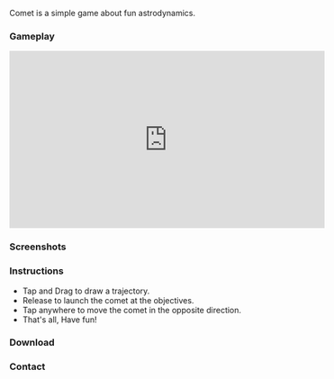 
Comet is a simple game about fun astrodynamics.

### Gameplay
<iframe width="560" height="315" src="https://www.youtube.com/watch?v=yhiXR4tY0U8" frameborder="0" allow="autoplay; encrypted-media" allowfullscreen></iframe>

### Screenshots

### Instructions
* Tap and Drag to draw a trajectory.
* Release to launch the comet at the objectives.
* Tap anywhere to move the comet in the opposite direction.
* That's all, Have fun!

### Download

### Contact

